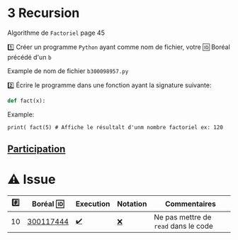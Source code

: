 # 3 Recursion

Algorithme de `Factoriel` page 45

:one: Créer un programme `Python` ayant comme nom de fichier, votre :id: Boréal précédé d'un `b`

Example de nom de fichier `b300098957.py`

:two: Écrire le programme dans une fonction ayant la signature suivante:

```python
def fact(x):
```

Example: 

```
print( fact(5) # Affiche le résultalt d'unm nombre factoriel ex: 120
```

## [Participation](.scripts/Participation.md)

# :warning: Issue

|:hash:| Boréal :id:                | Execution          | Notation         |   Commentaires |
|------|----------------------------|--------------------|------------------|----------------|
| 10 | [300117444](b300117444.py) | [:heavy_check_mark:](.scripts/Execution.md#etudiant-300117444) | [:x:](.scripts/Notation.md#etudiant-300117444) | Ne pas mettre de `read` dans le code |
